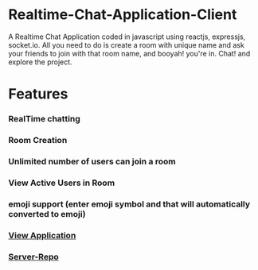 # Realtime-Chat-Application-Client
A Realtime Chat Application coded in javascript using reactjs, expressjs, socket.io. All you need to do is create a room with unique name and ask your friends to join with that room name, and booyah! you're in. Chat! and explore the project. 

# Features

### RealTime chatting
### Room Creation
### Unlimited number of users can join a room
### View Active Users in Room
### emoji support (enter emoji symbol and that will automatically converted to emoji)
### [View Application](http://utkarsh1999.netlify.com/)

### [Server-Repo](https://github.com/Utkarsh1999/realtime-chat-applicaton-express-server)
